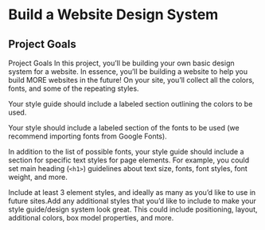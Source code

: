 ﻿# Build a Website Design System

## Project Goals
Project Goals
In this project, you’ll be building your own basic design system for a website. In essence, you’ll be building a website to help you build MORE websites in the future! On your site, you’ll collect all the colors, fonts, and some of the repeating styles.

Your style guide should include a labeled section outlining the colors to be used.


Your style should include a labeled section of the fonts to be used (we recommend importing fonts from Google Fonts).

In addition to the list of possible fonts, your style guide should include a section for specific text styles for page elements. For example, you could set main heading (`<h1>`) guidelines about text size, fonts, font styles, font weight, and more.

Include at least 3 element styles, and ideally as many as you’d like to use in future sites.Add any additional styles that you’d like to include to make your style guide/design system look great. This could include positioning, layout, additional colors, box model properties, and more.